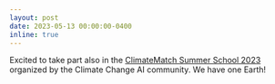 ```yaml
---
layout: post
date: 2023-05-13 00:00:00-0400
inline: true
---
```


Excited to take part also in the [ClimateMatch Summer School 2023](https://academy.climatematch.io) organized by the Climate Change AI community. We have one Earth!